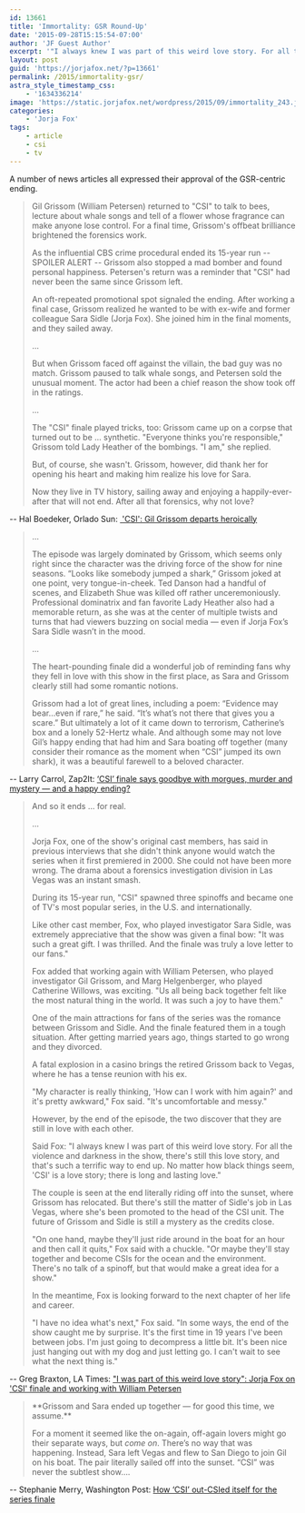 ```yaml
---
id: 13661
title: 'Immortality: GSR Round-Up'
date: '2015-09-28T15:15:54-07:00'
author: 'JF Guest Author'
excerpt: '"I always knew I was part of this weird love story. For all the violence and darkness in the show, there''s still this love story, and that''s such a terrific way to end up. No matter how black things seem, ''CSI'' is a love story; there is long and lasting love."'
layout: post
guid: 'https://jorjafox.net/?p=13661'
permalink: /2015/immortality-gsr/
astra_style_timestamp_css:
    - '1634336214'
image: 'https://static.jorjafox.net/wordpress/2015/09/immortality_243.jpg'
categories:
    - 'Jorja Fox'
tags:
    - article
    - csi
    - tv
---
```


A number of news articles all expressed their approval of the GSR-centric ending.

<blockquote>Gil Grissom (William Petersen) returned to "CSI" to talk to bees, lecture about whale songs and tell of a flower whose fragrance can make anyone lose control. For a final time, Grissom's offbeat brilliance brightened the forensics work.

As the influential CBS crime procedural ended its 15-year run -- SPOILER ALERT -- Grissom also stopped a mad bomber and found personal happiness. Petersen's return was a reminder that "CSI" had never been the same since Grissom left.

An oft-repeated promotional spot signaled the ending. After working a final case, Grissom realized he wanted to be with ex-wife and former colleague Sara Sidle (Jorja Fox). She joined him in the final moments, and they sailed away.

...

But when Grissom faced off against the villain, the bad guy was no match. Grissom paused to talk whale songs, and Petersen sold the unusual moment. The actor had been a chief reason the show took off in the ratings.

...

The "CSI" finale played tricks, too: Grissom came up on a corpse that turned out to be ... synthetic. "Everyone thinks you're responsible," Grissom told Lady Heather of the bombings. "I am," she replied.

But, of course, she wasn't. Grissom, however, did thank her for opening his heart and making him realize his love for Sara.

Now they live in TV history, sailing away and enjoying a happily-ever-after that will not end. After all that forensics, why not love?</blockquote>

-- Hal Boedeker, Orlado Sun: <a href="http://www.orlandosentinel.com/entertainment/tv/tv-guy/os-csi-gil-grissom-departs-heroically-20150927-post.html"> 'CSI': Gil Grissom departs heroically</a>

<blockquote>...

The episode was largely dominated by Grissom, which seems only right since the character was the driving force of the show for nine seasons. “Looks like somebody jumped a shark,” Grissom joked at one point, very tongue-in-cheek. Ted Danson had a handful of scenes, and Elizabeth Shue was killed off rather unceremoniously. Professional dominatrix and fan favorite Lady Heather also had a memorable return, as she was at the center of multiple twists and turns that had viewers buzzing on social media — even if Jorja Fox’s Sara Sidle wasn’t in the mood.

...

The heart-pounding finale did a wonderful job of reminding fans why they fell in love with this show in the first place, as Sara and Grissom clearly still had some romantic notions.

Grissom had a lot of great lines, including a poem: “Evidence may bear…even if rare,” he said. “It’s what’s not there that gives you a scare.” But ultimately a lot of it came down to terrorism, Catherine’s box and a lonely 52-Hertz whale. And although some may not love Gil’s happy ending that had him and Sara boating off together (many consider their romance as the moment when “CSI” jumped its own shark), it was a beautiful farewell to a beloved character.</blockquote>

-- Larry Carrol, Zap2It: <a href="http://zap2it.com/2015/09/csi-finale-says-goodbye-with-morgues-murder-and-mystery/">‘CSI’ finale says goodbye with morgues, murder and mystery — and a happy ending?</a>

<blockquote>And so it ends ... for real.

...

Jorja Fox, one of the show's original cast members, has said in previous interviews that she didn't think anyone would watch the series when it first premiered in 2000. She could not have been more wrong. The drama about a forensics investigation division in Las Vegas was an instant smash.

During its 15-year run, "CSI" spawned three spinoffs and became one of TV's most popular series, in the U.S. and internationally.

Like other cast member, Fox, who played investigator Sara Sidle, was extremely appreciative that the show was given a final bow: "It was such a great gift. I was thrilled. And the finale was truly a love letter to our fans."

Fox added that working again with William Petersen, who played investigator Gil Grissom, and Marg Helgenberger, who played Catherine Willows, was exciting. "Us all being back together felt like the most natural thing in the world. It was such a joy to have them."

One of the main attractions for fans of the series was the romance between Grissom and Sidle. And the finale featured them in a tough situation. After getting married years ago, things started to go wrong and they divorced.

A fatal explosion in a casino brings the retired Grissom back to Vegas, where he has a tense reunion with his ex.

"My character is really thinking, 'How can I work with him again?' and it's pretty awkward," Fox said. "It's uncomfortable and messy."

However, by the end of the episode, the two discover that they are still in love with each other.

Said Fox: "I always knew I was part of this weird love story. For all the violence and darkness in the show, there's still this love story, and that's such a terrific way to end up. No matter how black things seem, 'CSI' is a love story; there is long and lasting love."

The couple is seen at the end literally riding off into the sunset, where Grissom has relocated. But there's still the matter of Sidle's job in Las Vegas, where she's been promoted to the head of the CSI unit. The future of Grissom and Sidle is still a mystery as the credits close.

"On one hand, maybe they'll just ride around in the boat for an hour and then call it quits," Fox said with a chuckle. "Or maybe they'll stay together and become CSIs for the ocean and the environment. There's no talk of a spinoff, but that would make a great idea for a show."

In the meantime, Fox is looking forward to the next chapter of her life and career.

"I have no idea what's next," Fox said. "In some ways, the end of the show caught me by surprise. It's the first time in 19 years I've been between jobs. I'm just going to decompress a little bit. It's been nice just hanging out with my dog and just letting go. I can't wait to see what the next thing is."</blockquote>

-- Greg Braxton, LA Times: <a href="http://www.latimes.com/entertainment/tv/showtracker/la-st-jorja-fox-csi-20150925-story.html">"I was part of this weird love story": Jorja Fox on 'CSI' finale and working with William Petersen</a>

<blockquote>**Grissom and Sara ended up together — for good this time, we assume.**

For a moment it seemed like the on-again, off-again lovers might go their separate ways, but _come on_. There’s no way that was happening. Instead, Sara left Vegas and flew to San Diego to join Gil on his boat. The pair literally sailed off into the sunset. “CSI” was never the subtlest show….</blockquote>

-- Stephanie Merry, Washington Post: <a href="https://www.washingtonpost.com/news/style-blog/wp/2015/09/28/how-csi-out-csied-itself-for-the-series-finale/">How ‘CSI’ out-CSIed itself for the series finale</a>

